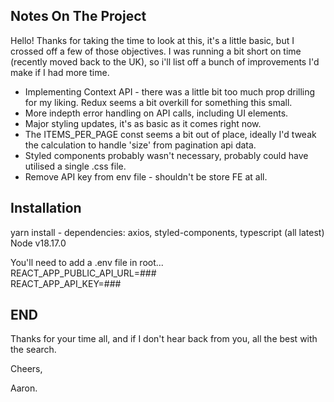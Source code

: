 <!-- NOTES ON THE PROJECT -->
## Notes On The Project

Hello! Thanks for taking the time to look at this, it's a little basic, but I crossed off a few of those objectives. I was running a bit short on time (recently moved back to the UK), so i'll list off a bunch of improvements I'd make if I had more time.

* Implementing Context API - there was a little bit too much prop drilling for my liking. Redux seems a bit overkill for something this small.
* More indepth error handling on API calls, including UI elements.
* Major styling updates, it's as basic as it comes right now.
* The ITEMS_PER_PAGE const seems a bit out of place, ideally I'd tweak the calculation to handle 'size' from pagination api data.
* Styled components probably wasn't necessary, probably could have utilised a single .css file.
* Remove API key from env file - shouldn't be store FE at all.

<!-- Installation -->
## Installation
yarn install - dependencies: axios, styled-components, typescript (all latest)
Node v18.17.0

You'll need to add a .env file in root...\
REACT_APP_PUBLIC_API_URL=###\
REACT_APP_API_KEY=###

<!-- END -->
## END
Thanks for your time all, and if I don't hear back from you, all the best with the search.

Cheers,

Aaron.